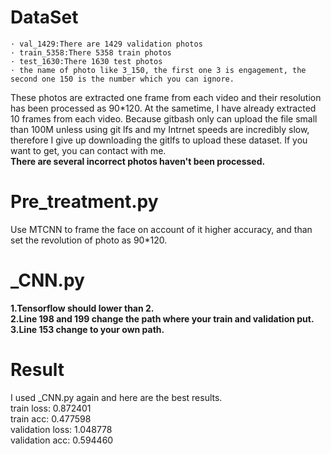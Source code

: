 # DataSet
    · val_1429:There are 1429 validation photos
    · train_5358:There 5358 train photos
    · test_1630:There 1630 test photos
    · the name of photo like 3_150, the first one 3 is engagement, the second one 150 is the number which you can ignore. 

These photos are extracted one frame from each video and their resolution has been processed as 90*120. At the sametime, I have already extracted 10 frames from each video. Because gitbash only can upload the file small than 100M unless using git lfs and my Intrnet speeds are incredibly slow, therefore I give up downloading the gitlfs to upload these dataset. If you want to get, you can contact with me. <br>
**There are several incorrect photos haven't been processed.**<br>

# Pre_treatment.py
Use MTCNN to frame the face on account of it higher accuracy, and than set the revolution of photo as 90*120.

# _CNN.py
**1.Tensorflow should lower than 2.**  <br>
**2.Line 198 and 199 change the path where your train and validation put.** <br>
**3.Line 153 change to your own path.**<br>

# Result
I used _CNN.py again and here are the best results.<br>
train loss: 0.872401<br>
train acc: 0.477598<br>
validation loss: 1.048778<br>
validation acc: 0.594460<br>
